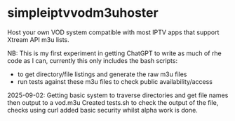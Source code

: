 # simpleiptvvodm3uhoster
Host your own VOD system compatible with most IPTV apps that support Xtream API m3u lists. 

NB: This is my first experiment in getting ChatGPT to write as much of rhe code as I can, currently this only includes the bash scripts:
 - to get directory/file listings and generate the raw m3u files
 - run tests against these m3u files to check public availability/access

2025-09-02:
Getting basic system to traverse directories and get file names then output to a vod.m3u
Created tests.sh to check the output of the file, checks using curl
added basic security whilst alpha work is done.
